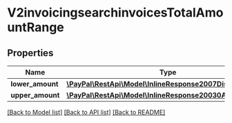 # V2invoicingsearchinvoicesTotalAmountRange

## Properties
Name | Type | Description | Notes
------------ | ------------- | ------------- | -------------
**lower_amount** | [**\PayPal\RestApi\Model\InlineResponse2007DisputeAmount**](InlineResponse2007DisputeAmount.md) |  | [optional] 
**upper_amount** | [**\PayPal\RestApi\Model\InlineResponse20030Amount**](InlineResponse20030Amount.md) |  | [optional] 

[[Back to Model list]](../README.md#documentation-for-models) [[Back to API list]](../README.md#documentation-for-api-endpoints) [[Back to README]](../README.md)



